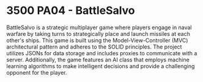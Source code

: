 # 3500 PA04 - BattleSalvo

BattleSalvo is a strategic multiplayer game where players engage in naval warfare by taking turns to strategically place and launch missiles at each other's ships. This game is built using the Model-View-Controller (MVC) architectural pattern and adheres to the SOLID principles. The project utilizes JSONs for data storage and includes proxies to communicate with a server. Additionally, the game features an AI class that employs machine learning algorithms to make intelligent decisions and provide a challenging opponent for the player.
